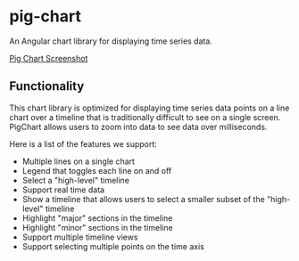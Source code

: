 # pig-chart

An Angular chart library for displaying time series data.

[Pig Chart Screenshot](docs/pig-chart-screenshot.png)

## Functionality

This chart library is optimized for displaying time series data points on a line chart over a timeline that is traditionally difficult to see on a single screen. PigChart allows users to zoom into data to see data over milliseconds.

Here is a list of the features we support:

- Multiple lines on a single chart
- Legend that toggles each line on and off
- Select a "high-level" timeline
- Support real time data
- Show a timeline that allows users to select a smaller subset of the "high-level" timeline
- Highlight "major" sections in the timeline
- Highlight "minor" sections in the timeline
- Support multiple timeline views
- Support selecting multiple points on the time axis
